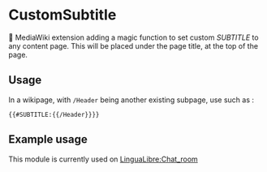 # CustomSubtitle
🌻 MediaWiki extension adding a magic function to set custom *SUBTITLE* to any content page. This will be placed under the page title, at the top of the page.


## Usage
In a wikipage, with `/Header` being another existing subpage, use such as :
```
{{#SUBTITLE:{{/Header}}}}
```

## Example usage
This module is currently used on [LinguaLibre:Chat_room](https://lingualibre.org/wiki/LinguaLibre:Chat_room)
